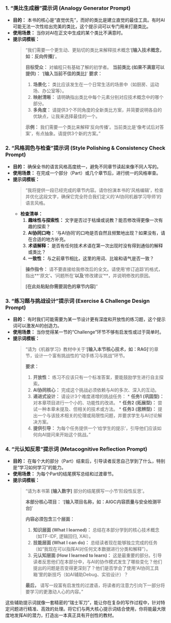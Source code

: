 ### **1. “类比生成器”提示词 (Analogy Generator Prompt)**

*   **目的：** 本书的核心是“直觉优先”，而好的类比是建立直觉的最佳工具。有时AI可能无法一次性给出完美的类比，这个提示词可以专门用来打磨类比。
*   **使用场景：** 当你对AI在正文中生成的某个类比不满意时。
*   **提示词模板：**
    > “我们需要一个更生动、更贴切的类比来解释技术概念‘**[输入技术概念，如：反向传播]**’。
    >
    > **目标受众：** 对编程只有基础了解的初学者。
    > **当前类比 (如果不满意可以提供)：** ‘**[输入当前不佳的类比]**’
    > **要求：**
    > 1.  **场景化：** 类比应该发生在一个日常生活的场景中（如厨房、运动场、办公室等）。
    > 2.  **映射清晰：** 请明确指出类比中每个元素分别对应技术概念中的哪个部分。
    > 3.  **多角度：** 请提供3个不同角度的全新类比方案，并简要说明各自的优缺点，让我来选择最佳的一个。
    >
    > **示例：** 我们需要一个类比来解释‘反向传播’。当前类比是‘像考试后对答案’，有点抽象。请提供3个新的方案。”

### **2. “风格润色与检查”提示词 (Style Polishing & Consistency Check Prompt)**

*   **目的：** 确保全书的语言风格高度统一，避免不同章节读起来像不同人写的。
*   **使用场景：** 在完成一个部分（Part）或几个章节后，进行统一的风格审查。
*   **提示词模板：**
    > “我将提供一段已经完成的章节内容。请你扮演本书的‘风格编辑’，检查并优化这段文字，确保它完全符合我们定义的‘AI协同机器学习导师’的语言风格。
    - **检查清单：**
        1.  **趣味性与探索性：** 文字是否过于枯燥或说教？能否修改得更像一次有趣的探索？
        2.  **AI协同口吻：** ‘与AI协同’的口吻是否自然且频繁地出现？如果没有，请在合适的地方补充。
        3.  **术语解释：** 是否有任何技术术语在第一次出现时没有得到通俗的解释或类比？
        4.  **一致性：** 与之前章节相比，这里的用词、比喻和语气是否一致？
    >
    > **操作指令：** 请不要直接给我修改后的全文。请使用‘修订追踪’的格式，指出**‘原文’**、**‘问题所在’**以及**‘修改建议’**，并说明修改的原因。
    >
    > **[在此处粘贴你需要润色的章节内容]**”

### **3. “练习题与挑战设计”提示词 (Exercise & Challenge Design Prompt)**

*   **目的：** 有时我们可能需要为某一节设计更有深度和开放性的练习题，这个提示词可以激发AI的创造力。
*   **使用场景：** 当你觉得某一节的“Challenge”环节不够有启发性或过于简单时。
*   **提示词模板：**
    > “请为《机器学习》教材中关于‘**[输入本节核心技术，如：RAG]**’的章节，设计一个富有挑战性的“动手练习与挑战”环节。
    >
    > **要求：**
    > 1.  **开放性：** 练习不应该只有一个标准答案，要能鼓励学生进行自主探索。
    > 2.  **AI协同核心：** 完成这个挑战必须依赖与AI的多次、深入的互动。
    > 3.  **递进式设计：** 请设计3个难度递增的挑战任务：
        *   **任务1 (巩固型)：** 对本章项目进行一个小的、功能性的改进。
        *   **任务2 (拓展型)：** 尝试一种本章未提及、但相关的技术或方法。
        *   **任务3 (思辨型)：** 提出一个与该技术相关的伦理或局限性问题，并要求学生与AI讨论解决方案。
    > 4.  **提供引导：** 为每个任务提供一个‘给学生的提示’，引导他们应该如何向AI提问来开始这个挑战。”

### **4. “元认知反思”提示词 (Metacognitive Reflection Prompt)**

*   **目的：** 在每个大的部分（Part）结束后，引导读者反思自己学到了什么，特别是“学习如何学习”的能力。
*   **使用场景：** 为每个Part的结尾撰写总结和过渡章节。
*   **提示词模板：**
    > “请为本书第 **[输入数字]** 部分的结尾撰写一小节‘阶段性反思’。
    >
    > **本部分核心项目：** ‘**[输入项目名称，如：AIGC内容质量与安全检测平台]**’
    >
    > **内容必须包含三个层面：**
    > 1.  **知识层面 (What I learned)：** 总结在本部分学到的核心技术概念（如TF-IDF, 逻辑回归, XAI）。
    > 2.  **技能层面 (What I can do)：** 总结读者现在能够独立完成的任务（如“我现在可以指挥AI对任何文本数据进行分类和解释”）。
    > 3.  **元认知层面 (How I learned to learn)：** 这是最重要的部分。引导读者反思他们在本部分中，与AI的协作模式发生了哪些变化？他们提出的问题是否变得更深刻了？他们是否学会了使用‘AI协同工具箱’里的新技巧（如AI辅助Debug、实验设计）？
    >
    > **最后，** 请写一段富有启发性的过渡语，将读者的注意力引向下一部分将要学习的更激动人心的内容。”

这些辅助提示词就像一套精密的“瑞士军刀”，能让你在复杂的写作过程中，针对特定问题进行精准、高效的处理。将它们与两大核心提示词结合使用，你将能最大限度地发挥AI的潜力，打造出一本真正具有开创性的教材。